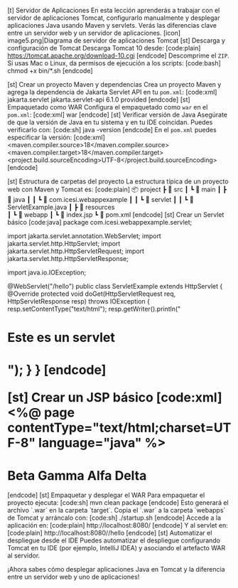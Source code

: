 [t] Servidor de Aplicaciones
En esta lección aprenderás a trabajar con el servidor de aplicaciones Tomcat, configurarlo manualmente y desplegar aplicaciones Java usando Maven y servlets. Verás las diferencias clave entre un servidor web y un servidor de aplicaciones.
[icon] image5.png|Diagrama de servidor de aplicaciones Tomcat
[st] Descarga y configuración de Tomcat
Descarga Tomcat 10 desde:
[code:plain]
https://tomcat.apache.org/download-10.cgi
[endcode]
Descomprime el `ZIP`. Si usas Mac o Linux, da permisos de ejecución a los scripts:
[code:bash]
chmod +x bin/*.sh
[endcode]

[st] Crear un proyecto Maven y dependencias
Crea un proyecto Maven y agrega la dependencia de Jakarta Servlet API en tu `pom.xml`:
[code:xml]
<dependencies>
  <dependency>
    <groupId>jakarta.servlet</groupId>
    <artifactId>jakarta.servlet-api</artifactId>
    <version>6.1.0</version>
    <scope>provided</scope>
  </dependency>
</dependencies>
[endcode]
[st] Empaquetado como WAR
Configura el empaquetado como `war` en el `pom.xml`:
[code:xml]
<packaging>war</packaging>
[endcode]
[st] Verificar versión de Java
Asegúrate de que la versión de Java en tu sistema y en tu IDE coincidan. Puedes verificarlo con:
[code:sh]
java -version
[endcode]
En el `pom.xml` puedes especificar la versión:
[code:xml]
<properties>
  <maven.compiler.source>18</maven.compiler.source>
  <maven.compiler.target>18</maven.compiler.target>
  <project.build.sourceEncoding>UTF-8</project.build.sourceEncoding>
</properties>
[endcode]

[st] Estructura de carpetas del proyecto
La estructura típica de un proyecto web con Maven y Tomcat es:
[code:plain]
📦 project
 ┣ 📂 src
 ┃ ┗ 📂 main
 ┃   ┣ 📂 java
 ┃   ┃  ┗ 📂 com.icesi.webappexample
 ┃   ┃    ┗ 📂 servlet
 ┃   ┃       ┗ 📜 ServletExample.java
 ┃   ┣ 📂 resources              
 ┃   ┗ 📂 webapp
 ┃      ┗ 📜 index.jsp
 ┗ 📜 pom.xml 
[endcode]
[st] Crear un Servlet básico
[code:java]
package com.icesi.webappexample.servlet;

import jakarta.servlet.annotation.WebServlet;
import jakarta.servlet.http.HttpServlet;
import jakarta.servlet.http.HttpServletRequest;
import jakarta.servlet.http.HttpServletResponse;

import java.io.IOException;

@WebServlet("/hello")
public class ServletExample extends HttpServlet {
    @Override
    protected void doGet(HttpServletRequest req, HttpServletResponse resp) throws IOException {
        resp.setContentType("text/html");
        resp.getWriter().println("<h1>Este es un servlet<h1>");
    }
}
[endcode]

[st] Crear un JSP básico
[code:xml]
<%@ page contentType="text/html;charset=UTF-8" language="java" %>
<html>
  <head>
      <title>Title</title>
  </head>
  <body>
    <h1>Beta Gamma Alfa Delta</h1>
  </body>
</html>
[endcode]
[st] Empaquetar y desplegar el WAR
Para empaquetar el proyecto ejecuta:
[code:sh]
mvn clean package
[endcode]
Esto generará el archivo `.war` en la carpeta `target`. Copia el `.war` a la carpeta `webapps` de Tomcat y arráncalo con:
[code:sh]
./startup.sh
[endcode]
Accede a la aplicación en:
[code:plain]
http://localhost:8080/<nombre>
[endcode]
Y al servlet en:
[code:plain]
http://localhost:8080/<nombre>/hello
[endcode]
[st] Automatizar el despliegue desde el IDE
Puedes automatizar el despliegue configurando Tomcat en tu IDE (por ejemplo, IntelliJ IDEA) y asociando el artefacto WAR al servidor.

¡Ahora sabes cómo desplegar aplicaciones Java en Tomcat y la diferencia entre un servidor web y uno de aplicaciones!



